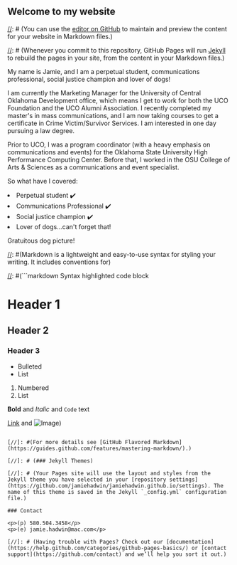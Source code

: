 ## Welcome to my website

[//]: # (You can use the [editor on GitHub](https://github.com/jamiehadwin/jamiehadwin.github.io/edit/master/README.md) to maintain and preview the content for your website in Markdown files.)

[//]: # (Whenever you commit to this repository, GitHub Pages will run [Jekyll](https://jekyllrb.com/) to rebuild the pages in your site, from the content in your Markdown files.)

<p>My name is Jamie, and I am a perpetual student, communications professional, social justice champion and lover of dogs!</p>
<p>I am currently the Marketing Manager for the University of Central Oklahoma Development office, which means I get to work for both the UCO Foundation and the UCO Alumni Association. I recently completed my master's in mass communications, and I am now taking courses to get a certificate in Crime Victim/Survivor Services. I am interested in one day pursuing a law degree.</p>

Prior to UCO, I was a program coordinator (with a heavy emphasis on communications and events) for the Oklahoma State University High Performance Computing Center. Before that, I worked in the OSU College of Arts & Sciences as a communications and event specialist. 

So what have I covered:
<li>Perpetual student ✔️</li>
<li>Communications Professional ✔️</li>
<li>Social justice champion ✔️</li>
<li>Lover of dogs...can't forget that!</li>

Gratuitous dog picture!

[//]: # (### Markdown)

[//]: #(Markdown is a lightweight and easy-to-use syntax for styling your writing. It includes conventions for)

[//]: #(```markdown
Syntax highlighted code block

# Header 1
## Header 2
### Header 3

- Bulleted
- List

1. Numbered
2. List

**Bold** and _Italic_ and `Code` text

[Link](url) and ![Image](src))
```

[//]: #(For more details see [GitHub Flavored Markdown](https://guides.github.com/features/mastering-markdown/).)

[//]: # (### Jekyll Themes)

[//]: # (Your Pages site will use the layout and styles from the Jekyll theme you have selected in your [repository settings](https://github.com/jamiehadwin/jamiehadwin.github.io/settings). The name of this theme is saved in the Jekyll `_config.yml` configuration file.)

### Contact

<p>(p) 580.504.3458</p>
<p>(e) jamie.hadwin@mac.com</p>

[//]: # (Having trouble with Pages? Check out our [documentation](https://help.github.com/categories/github-pages-basics/) or [contact support](https://github.com/contact) and we’ll help you sort it out.)
